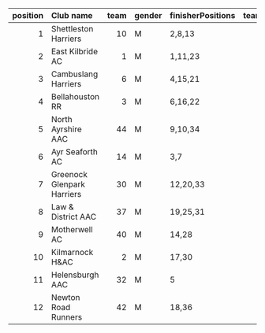 |   position | Club name                  |   team | gender   | finisherPositions   |   teamPoints |   penaltyPoints |   totalPoints |   totalFinishers | Website                                    |
|-----------:|:---------------------------|-------:|:---------|:--------------------|-------------:|----------------:|--------------:|-----------------:|:-------------------------------------------|
|          1 | Shettleston Harriers       |     10 | M        | 2,8,13              |           23 |               0 |            23 |                4 | http://shettlestonharriers.org.uk/         |
|          2 | East Kilbride AC           |      1 | M        | 1,11,23             |           35 |               0 |            35 |                4 | http://www.ekac.org.uk/                    |
|          3 | Cambuslang Harriers        |      6 | M        | 4,15,21             |           40 |               0 |            40 |                4 | https://cambuslangharriers.org/            |
|          4 | Bellahouston RR            |      3 | M        | 6,16,22             |           44 |               0 |            44 |                5 | https://www.bellahoustonroadrunners.co.uk/ |
|          5 | North Ayrshire AAC         |     44 | M        | 9,10,34             |           53 |               0 |            53 |                3 | https://naathletics.co.uk/                 |
|          6 | Ayr Seaforth AC            |     14 | M        | 3,7                 |           10 |              46 |            56 |                2 | https://www.ayrseaforth.co.uk/             |
|          7 | Greenock Glenpark Harriers |     30 | M        | 12,20,33            |           65 |               0 |            65 |                4 | https://greenockglenparkharriers.com/      |
|          8 | Law & District AAC         |     37 | M        | 19,25,31            |           75 |               0 |            75 |                3 | http://www.lawaac.co.uk/                   |
|          9 | Motherwell AC              |     40 | M        | 14,28               |           42 |              46 |            88 |                2 | https://motherwellac.com/                  |
|         10 | Kilmarnock H&AC            |      2 | M        | 17,30               |           47 |              46 |            93 |                2 | http://www.kilmarnockharriers.com/         |
|         11 | Helensburgh AAC            |     32 | M        | 5                   |            5 |              92 |            97 |                1 | https://www.helensburghaac.com/            |
|         12 | Newton Road Runners        |     42 | M        | 18,36               |           54 |              46 |           100 |                2 | https://www.newton-roadrunners.com/        |